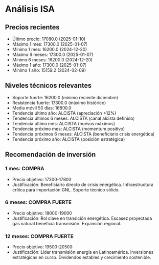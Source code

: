 # Análisis ISA

## Precios recientes
- Último precio: 17080.0 (2025-01-10)
- Máximo 1 mes: 17300.0 (2025-01-07)
- Mínimo 1 mes: 16200.0 (2024-12-20)
- Máximo 6 meses: 17300.0 (2025-01-07)
- Mínimo 6 meses: 16200.0 (2024-12-20)
- Máximo 1 año: 17300.0 (2025-01-07)
- Mínimo 1 año: 15159.2 (2024-02-09)

## Niveles técnicos relevantes
- Soporte fuerte: 16200.0 (mínimo reciente diciembre)
- Resistencia fuerte: 17300.0 (máximo histórico)
- Media móvil 50 días: 16800.0
- Tendencia último año: ALCISTA (apreciación >12%)
- Tendencia últimos 6 meses: ALCISTA (canal alcista definido)
- Tendencia último mes: ALCISTA (nuevos máximos)
- Tendencia próximo mes: ALCISTA (momentum positivo)
- Tendencia próximos 6 meses: ALCISTA (beneficiario crisis energética)
- Tendencia próximo año: ALCISTA (posición estratégica)

## Recomendación de inversión

### 1 mes: COMPRA
- Precio objetivo: 17300-17800
- Justificación: Beneficiario directo de crisis energética. Infraestructura crítica para importación GNL. Soporte técnico sólido.

### 6 meses: COMPRA FUERTE
- Precio objetivo: 18000-19000
- Justificación: Rol clave en transición energética. Escasez proyectada gas natural beneficia transmisión. Expansión regional.

### 12 meses: COMPRA FUERTE
- Precio objetivo: 19500-20500
- Justificación: Líder transmisión energía en Latinoamérica. Inversiones estratégicas en curso. Dividendos estables y crecimiento sostenible.
